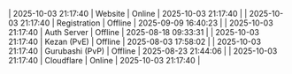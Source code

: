 | 2025-10-03 21:17:40 | Website | Online | 2025-10-03 21:17:40 |
| 2025-10-03 21:17:40 | Registration | Offline | 2025-09-09 16:40:23 |
| 2025-10-03 21:17:40 | Auth Server | Offline | 2025-08-18 09:33:31 |
| 2025-10-03 21:17:40 | Kezan (PvE) | Offline | 2025-08-03 17:58:02 |
| 2025-10-03 21:17:40 | Gurubashi (PvP) | Offline | 2025-08-23 21:44:06 |
| 2025-10-03 21:17:40 | Cloudflare | Online | 2025-10-03 21:17:40 |
